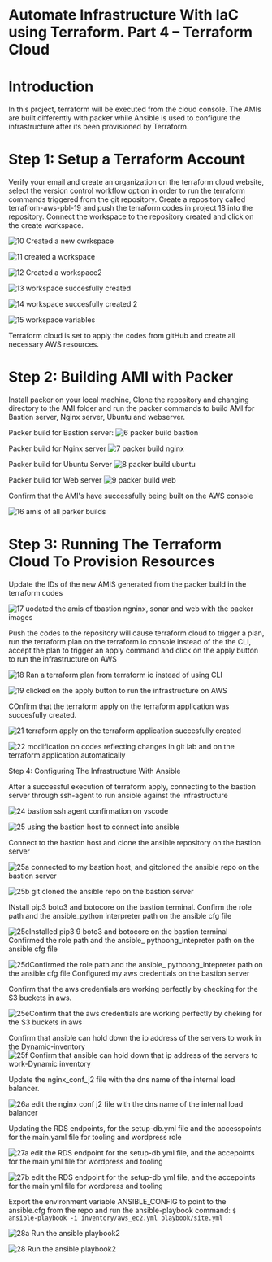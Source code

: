 # Automate Infrastructure With IaC using Terraform. Part 4 – Terraform Cloud #

# Introduction #

In this project, terraform will be executed from the cloud console. The AMIs are  built differently with packer while Ansible is used to configure the infrastructure after its been provisioned by Terraform.

# Step 1: Setup a Terraform Account #

Verify your email and create an organization on the terraform cloud website, select the version control workflow option in order to run the terraform commands triggered from the git repository.
Create a repository called terrafrom-aws-pbl-19 and push the terraform codes in project 18 into the repository. Connect the workspace to the repository created and click on the create workspace.

![10  Created a new owrkspace](https://github.com/opeyemiagbadero/19.-Automate-Infrastructure-With-IaC-using-Terraform.-Part-4-Terraform-Cloud/assets/79456052/a058aff0-d6f3-4871-bc78-6f666bc8591b)

![11  created a workspace](https://github.com/opeyemiagbadero/19.-Automate-Infrastructure-With-IaC-using-Terraform.-Part-4-Terraform-Cloud/assets/79456052/421c27be-54de-465f-a09e-c9b06cfdcc5b)

![12 Created a workspace2](https://github.com/opeyemiagbadero/19.-Automate-Infrastructure-With-IaC-using-Terraform.-Part-4-Terraform-Cloud/assets/79456052/32e28279-8a93-4817-a2c6-6a647c8c4714)

![13  workspace succesfully created](https://github.com/opeyemiagbadero/19.-Automate-Infrastructure-With-IaC-using-Terraform.-Part-4-Terraform-Cloud/assets/79456052/774b5c2b-e5a8-4bc0-96b9-0030b69e2f80)

![14 workspace succesfully created 2](https://github.com/opeyemiagbadero/19.-Automate-Infrastructure-With-IaC-using-Terraform.-Part-4-Terraform-Cloud/assets/79456052/60affb3e-fa9f-4417-a646-ce0967fa82b8)

![15  workspace variables](https://github.com/opeyemiagbadero/19.-Automate-Infrastructure-With-IaC-using-Terraform.-Part-4-Terraform-Cloud/assets/79456052/687b922e-d417-46db-94c8-8a3927786a87)

Terraform cloud is set to apply the codes from gitHub and create all necessary AWS resources.

# Step 2: Building AMI with Packer #

Install packer on your local machine, Clone the repository and changing directory to the AMI folder and run the packer commands to build AMI for Bastion server, Nginx server, Ubuntu and webserver.


Packer build for Bastion server:
![6 packer build bastion](https://github.com/opeyemiagbadero/19.-Automate-Infrastructure-With-IaC-using-Terraform.-Part-4-Terraform-Cloud/assets/79456052/8f39db9b-b52e-4239-9b6a-85b525f5226f)

Packer build for Nginx server
![7  packer build nginx](https://github.com/opeyemiagbadero/19.-Automate-Infrastructure-With-IaC-using-Terraform.-Part-4-Terraform-Cloud/assets/79456052/da3cf146-5c73-413c-862d-7c37494320bb)

Packer build for Ubuntu Server
![8  packer build ubuntu](https://github.com/opeyemiagbadero/19.-Automate-Infrastructure-With-IaC-using-Terraform.-Part-4-Terraform-Cloud/assets/79456052/b13aa9f5-1c8f-4182-8f33-331bc2ffcded)

Packer build for Web server
![9  packer build web](https://github.com/opeyemiagbadero/19.-Automate-Infrastructure-With-IaC-using-Terraform.-Part-4-Terraform-Cloud/assets/79456052/bc62c0b6-afcd-464d-bfed-98553415bb5d)

Confirm that the AMI's have successfully being built on the AWS console

![16  amis of  all parker builds](https://github.com/opeyemiagbadero/19.-Automate-Infrastructure-With-IaC-using-Terraform.-Part-4-Terraform-Cloud/assets/79456052/043319d4-ae65-42a6-9b6d-fa33017759c7)

# Step 3: Running The Terraform Cloud To Provision Resources #

Update the IDs of the new AMIS generated from the packer build in the terraform codes

![17  uodated the amis of tbastion ngninx, sonar and web with the packer images](https://github.com/opeyemiagbadero/19.-Automate-Infrastructure-With-IaC-using-Terraform.-Part-4-Terraform-Cloud/assets/79456052/1ad0f7fc-cf74-4824-92a9-67eec4515bae)

Push the codes to the repository will cause terraform cloud to trigger a plan, run the terraform plan on the terraform.io console instead of the the CLI, accept the plan to trigger an apply command and click on the apply button to run the infrastructure on AWS

![18  Ran a terraform plan from terraform io instead of using CLI](https://github.com/opeyemiagbadero/19.-Automate-Infrastructure-With-IaC-using-Terraform.-Part-4-Terraform-Cloud/assets/79456052/6479f0f7-9231-4ebb-a630-73d8c0d400e6)

![19  clicked on the  apply button to run the infrastructure on AWS](https://github.com/opeyemiagbadero/19.-Automate-Infrastructure-With-IaC-using-Terraform.-Part-4-Terraform-Cloud/assets/79456052/fb23bce7-a223-419d-adc5-1056952304ae)

COnfirm that the terraform apply on the terraform application was succesfully created.

![21  terraform apply on the terraform application succesfully created](https://github.com/opeyemiagbadero/19.-Automate-Infrastructure-With-IaC-using-Terraform.-Part-4-Terraform-Cloud/assets/79456052/1cc914f3-4d00-4630-9a21-4d3f18795e13)


![22  modification on codes reflecting changes in git lab and on the terraform application automatically](https://github.com/opeyemiagbadero/19.-Automate-Infrastructure-With-IaC-using-Terraform.-Part-4-Terraform-Cloud/assets/79456052/d7a59dcb-1ddd-44c4-a978-8a9e2d54ff5d)

Step 4: Configuring The Infrastructure With Ansible

After a successful execution of terraform apply, connecting to the bastion server through ssh-agent to run ansible against the infrastructure

![24  bastion ssh agent confirmation on vscode](https://github.com/opeyemiagbadero/19.-Automate-Infrastructure-With-IaC-using-Terraform.-Part-4-Terraform-Cloud/assets/79456052/4bfb5f84-d6c8-43ab-9c8d-50a224ab3afb)

![25  using the bastion host to connect into ansible](https://github.com/opeyemiagbadero/19.-Automate-Infrastructure-With-IaC-using-Terraform.-Part-4-Terraform-Cloud/assets/79456052/d3e0991d-a511-499e-873c-0808006f611f)

Connect to the bastion host and clone the ansible repository on the bastion server

![25a connected to my bastion host, and gitcloned the ansible repo on the bastion server](https://github.com/opeyemiagbadero/19.-Automate-Infrastructure-With-IaC-using-Terraform.-Part-4-Terraform-Cloud/assets/79456052/428e2eaa-03fa-41ad-9af9-8ac3335ba7f1)


![25b git cloned the ansible repo on the bastion server](https://github.com/opeyemiagbadero/19.-Automate-Infrastructure-With-IaC-using-Terraform.-Part-4-Terraform-Cloud/assets/79456052/7b8fa16d-212f-466c-b865-704b5cbfe82e)

INstall pip3 boto3 and botocore on the bastion terminal. Confirm the role path and the ansible_python interpreter path on the ansible cfg file

![25cInstalled pip3 9 boto3 and botocore on the bastion terminal Confirmed the role path and the ansible_ pythoong_intepreter path on the ansible cfg file](https://github.com/opeyemiagbadero/19.-Automate-Infrastructure-With-IaC-using-Terraform.-Part-4-Terraform-Cloud/assets/79456052/ac74f2cf-7cd5-45cd-ac57-17327e441eef)

![25dConfirmed the role path and the ansible_ pythoong_intepreter path on the ansible cfg file Configured my aws credentials on the bastion server](https://github.com/opeyemiagbadero/19.-Automate-Infrastructure-With-IaC-using-Terraform.-Part-4-Terraform-Cloud/assets/79456052/e38c3dbf-95e2-45ec-a5a1-fb7455e3c4ee)

Confirm that the aws credentials are working perfectly by checking for the S3 buckets in aws.

![25eConfirm that the aws credentials are working perfectly by cheking for the S3 buckets in aws](https://github.com/opeyemiagbadero/19.-Automate-Infrastructure-With-IaC-using-Terraform.-Part-4-Terraform-Cloud/assets/79456052/0fbcb522-5736-4943-9018-352ef23c6fac)

Confirm that ansible can hold down the ip address of the servers to work in the Dynamic-inventory
![25f Confirm that ansible can hold down that ip address of the servers to work-Dynamic inventory](https://github.com/opeyemiagbadero/19.-Automate-Infrastructure-With-IaC-using-Terraform.-Part-4-Terraform-Cloud/assets/79456052/313ca6cc-63ee-4c5f-ac09-78dbcab6d584)

Update the nginx_conf_j2 file with the dns name of the internal load balancer.

![26a  edit the nginx conf j2 file  with the dns name of the internal load balancer](https://github.com/opeyemiagbadero/19.-Automate-Infrastructure-With-IaC-using-Terraform.-Part-4-Terraform-Cloud/assets/79456052/67ec1bec-18d9-4c96-b64c-42eecc68674d)

Updating the RDS endpoints, for the setup-db.yml file and the accesspoints for the main.yaml file for tooling and wordpress role

![27a  edit the RDS endpoint for the setup-db yml file, and the accepoints for the main yml file  for  wordpress and tooling ](https://github.com/opeyemiagbadero/19.-Automate-Infrastructure-With-IaC-using-Terraform.-Part-4-Terraform-Cloud/assets/79456052/0a38677f-b554-4a5a-8a96-84f575508229)


![27b edit the RDS endpoint for the setup-db yml file, and the accepoints for the main yml file  for  wordpress and tooling ](https://github.com/opeyemiagbadero/19.-Automate-Infrastructure-With-IaC-using-Terraform.-Part-4-Terraform-Cloud/assets/79456052/54319908-c18c-47a3-9912-a4d495043187)


Export the environment variable ANSIBLE_CONFIG to point to the ansible.cfg from the repo and run the ansible-playbook command: `$ ansible-playbook -i inventory/aws_ec2.yml playbook/site.yml`

![28a Run the ansible playbook2](https://github.com/opeyemiagbadero/19.-Automate-Infrastructure-With-IaC-using-Terraform.-Part-4-Terraform-Cloud/assets/79456052/c0c429f4-d51e-4615-ada5-c44164306f56)


![28 Run the ansible playbook2](https://github.com/opeyemiagbadero/19.-Automate-Infrastructure-With-IaC-using-Terraform.-Part-4-Terraform-Cloud/assets/79456052/47b3b6fc-ff1d-4511-a8df-a384384b610e)




















